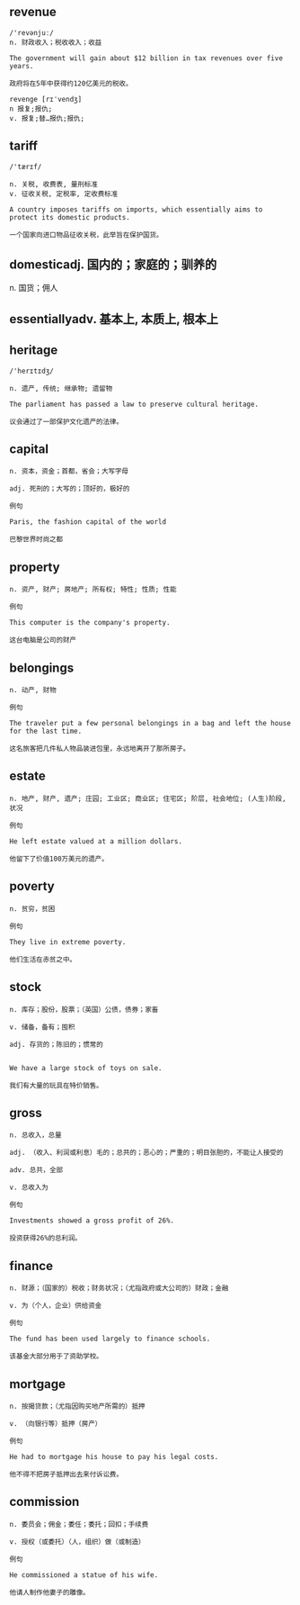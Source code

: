 ## revenue
```
/'revənjuː/
n. 财政收入；税收收入；收益

The government will gain about $12 billion in tax revenues over five years.

政府将在5年中获得约120亿美元的税收。

revenge [rɪˈvendʒ]
n 报复;报仇;
v. 报复;替…报仇;报仇;
```

## tariff
```
/'tærɪf/

n. 关税, 收费表, 量刑标准
v. 征收关税, 定税率, 定收费标准

A country imposes tariffs on imports, which essentially aims to protect its domestic products.

一个国家向进口物品征收关税，此举旨在保护国货。
```
## domesticadj. 国内的；家庭的；驯养的

n. 国货；佣人
## essentiallyadv. 基本上, 本质上, 根本上

## heritage
```
/'herɪtɪdʒ/

n. 遗产, 传统; 继承物; 遗留物

The parliament has passed a law to preserve cultural heritage.

议会通过了一部保护文化遗产的法律。
```
## capital
```
n. 资本，资金；首都，省会；大写字母

adj. 死刑的；大写的；顶好的，极好的

例句

Paris, the fashion capital of the world

巴黎世界时尚之都
```
## property
```
n. 资产, 财产; 房地产; 所有权; 特性; 性质; 性能

例句

This computer is the company's property.

这台电脑是公司的财产
```
## belongings
```
n. 动产, 财物

例句

The traveler put a few personal belongings in a bag and left the house for the last time.

这名旅客把几件私人物品装进包里，永远地离开了那所房子。
```
## estate
```
n. 地产, 财产, 遗产; 庄园; 工业区; 商业区; 住宅区; 阶层, 社会地位; (人生)阶段, 状况

例句

He left estate valued at a million dollars.

他留下了价值100万美元的遗产。
```
## poverty
```
n. 贫穷，贫困

例句

They live in extreme poverty.

他们生活在赤贫之中。
```
## stock
```
n. 库存；股份，股票；（英国）公债，债券；家畜

v. 储备，备有；囤积

adj. 存货的；陈旧的；惯常的


We have a large stock of toys on sale.

我们有大量的玩具在特价销售。
```
## gross
```
n. 总收入，总量

adj. （收入、利润或利息）毛的；总共的；恶心的；严重的；明目张胆的，不能让人接受的

adv. 总共，全部

v. 总收入为

例句

Investments showed a gross profit of 26%.

投资获得26%的总利润。

```
## finance
```
n. 财源；（国家的）税收；财务状况；（尤指政府或大公司的）财政；金融

v. 为（个人，企业）供给资金

例句

The fund has been used largely to finance schools.

该基金大部分用于了资助学校。
```
## mortgage
```
n. 按揭贷款；（尤指因购买地产所需的）抵押

v. （向银行等）抵押（房产）

例句

He had to mortgage his house to pay his legal costs.

他不得不把房子抵押出去来付诉讼费。
```
## commission
```
n. 委员会；佣金；委任；委托；回扣；手续费

v. 授权（或委托）（人，组织）做（或制造）

例句

He commissioned a statue of his wife.

他请人制作他妻子的雕像。
```